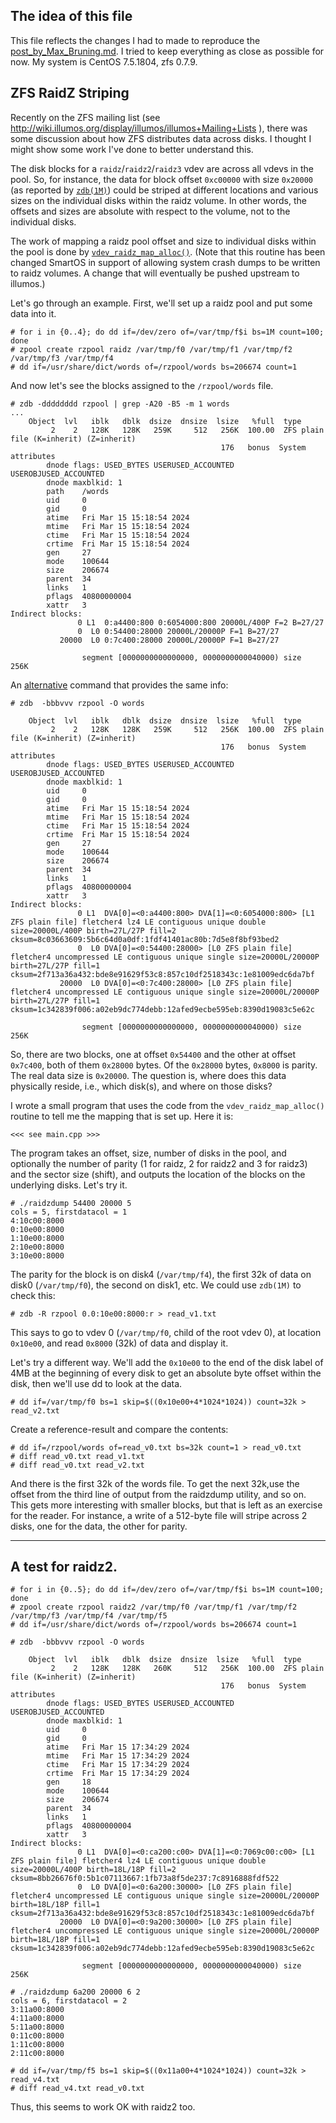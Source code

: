 The idea of this file
---------------------
This file reflects the changes I had to made to reproduce the [post_by_Max_Bruning.md](post_by_Max_Bruning.md).
I tried to keep everything as close as possible for now.
My system is CentOS 7.5.1804, zfs 0.7.9.

ZFS RaidZ Striping
-----------------
Recently on the ZFS mailing list (see http://wiki.illumos.org/display/illumos/illumos+Mailing+Lists ), there was some discussion about how ZFS distributes data across disks. I thought I might show some work I've done to better understand this.

The disk blocks for a `raidz`/`raidz2`/`raidz3` vdev are across all vdevs in the pool. So, for instance, the data for block offset `0xc00000` with size `0x20000` (as reported by [`zdb(1M)`](http://illumos.org/man/1m/zdb)) could be striped at different locations and various sizes on the individual disks within the raidz volume. In other words, the offsets and sizes are absolute with respect to the volume, not to the individual disks.

The work of mapping a raidz pool offset and size to individual disks within the pool is done by [`vdev_raidz_map_alloc()`](http://src.illumos.org/source/xref/illumos-gate/usr/src/uts/common/fs/zfs/vdev_raidz.c#435). (Note that this routine has been changed SmartOS in support of allowing system crash dumps to be written to raidz volumes. A change that will eventually be pushed upstream to illumos.)

Let's go through an example. First, we'll set up a raidz pool and put some data into it.


```
# for i in {0..4}; do dd if=/dev/zero of=/var/tmp/f$i bs=1M count=100; done
# zpool create rzpool raidz /var/tmp/f0 /var/tmp/f1 /var/tmp/f2 /var/tmp/f3 /var/tmp/f4
# dd if=/usr/share/dict/words of=/rzpool/words bs=206674 count=1
```
And now let's see the blocks assigned to the `/rzpool/words` file.

```
# zdb -dddddddd rzpool | grep -A20 -B5 -m 1 words
...    
    Object  lvl   iblk   dblk  dsize  dnsize  lsize   %full  type
         2    2   128K   128K   259K     512   256K  100.00  ZFS plain file (K=inherit) (Z=inherit)
                                               176   bonus  System attributes
        dnode flags: USED_BYTES USERUSED_ACCOUNTED USEROBJUSED_ACCOUNTED
        dnode maxblkid: 1
        path    /words
        uid     0
        gid     0
        atime   Fri Mar 15 15:18:54 2024
        mtime   Fri Mar 15 15:18:54 2024
        ctime   Fri Mar 15 15:18:54 2024
        crtime  Fri Mar 15 15:18:54 2024
        gen     27
        mode    100644
        size    206674
        parent  34
        links   1
        pflags  40800000004
        xattr   3
Indirect blocks:
               0 L1  0:a4400:800 0:6054000:800 20000L/400P F=2 B=27/27
               0  L0 0:54400:28000 20000L/20000P F=1 B=27/27
           20000  L0 0:7c400:28000 20000L/20000P F=1 B=27/27

                segment [0000000000000000, 0000000000040000) size  256K

```
An [alternative](https://serverfault.com/a/1143030/154940) command that provides the same info:
```
# zdb  -bbbvvv rzpool -O words

    Object  lvl   iblk   dblk  dsize  dnsize  lsize   %full  type
         2    2   128K   128K   259K     512   256K  100.00  ZFS plain file (K=inherit) (Z=inherit)
                                               176   bonus  System attributes
        dnode flags: USED_BYTES USERUSED_ACCOUNTED USEROBJUSED_ACCOUNTED
        dnode maxblkid: 1
        uid     0
        gid     0
        atime   Fri Mar 15 15:18:54 2024
        mtime   Fri Mar 15 15:18:54 2024
        ctime   Fri Mar 15 15:18:54 2024
        crtime  Fri Mar 15 15:18:54 2024
        gen     27
        mode    100644
        size    206674
        parent  34
        links   1
        pflags  40800000004
        xattr   3
Indirect blocks:
               0 L1  DVA[0]=<0:a4400:800> DVA[1]=<0:6054000:800> [L1 ZFS plain file] fletcher4 lz4 LE contiguous unique double size=20000L/400P birth=27L/27P fill=2 cksum=8c03663609:5b6c64d0a0df:1fdf41401ac80b:7d5e8f8bf93bed2
               0  L0 DVA[0]=<0:54400:28000> [L0 ZFS plain file] fletcher4 uncompressed LE contiguous unique single size=20000L/20000P birth=27L/27P fill=1 cksum=2f713a36a432:bde8e91629f53c8:857c10df2518343c:1e81009edc6da7bf
           20000  L0 DVA[0]=<0:7c400:28000> [L0 ZFS plain file] fletcher4 uncompressed LE contiguous unique single size=20000L/20000P birth=27L/27P fill=1 cksum=1c342839f006:a02eb9dc774debb:12afed9ecbe595eb:8390d19083c5e62c

                segment [0000000000000000, 0000000000040000) size  256K
```


So, there are two blocks, one at offset `0x54400` and the other at offset `0x7c400`, both of them `0x28000` bytes. Of the `0x28000` bytes, `0x8000` is parity. The real data size is `0x20000`. The question is, where does this data physically reside, i.e., which disk(s), and where on those disks?

I wrote a small program that uses the code from the `vdev_raidz_map_alloc()` routine to tell me the mapping that is set up. Here it is:

```
<<< see main.cpp >>>
```

The program takes an offset, size, number of disks in the pool, and optionally the number of parity (1 for raidz, 2 for raidz2 and 3 for raidz3) and the sector size (shift), and outputs the location of the blocks on the underlying disks. Let's try it.

```
# ./raidzdump 54400 20000 5
cols = 5, firstdatacol = 1
4:10c00:8000
0:10e00:8000
1:10e00:8000
2:10e00:8000
3:10e00:8000

```
The parity for the block is on disk4 (`/var/tmp/f4`), the first 32k of data on disk0 (`/var/tmp/f0`), the second on disk1, etc. We could use `zdb(1M)` to check this:
```
# zdb -R rzpool 0.0:10e00:8000:r > read_v1.txt
```
This says to go to vdev 0 (`/var/tmp/f0`, child of the root vdev 0), at location `0x10e00`, and read `0x8000` (32k) of data and display it.

Let's try a different way. We'll add the `0x10e00` to the end of the disk label of 4MB at the beginning of every disk to get an absolute byte offset within the disk, then we'll use dd to look at the data.

```
# dd if=/var/tmp/f0 bs=1 skip=$((0x10e00+4*1024*1024)) count=32k > read_v2.txt
```

Create a reference-result and compare the contents:
```
# dd if=/rzpool/words of=read_v0.txt bs=32k count=1 > read_v0.txt
# diff read_v0.txt read_v1.txt
# diff read_v0.txt read_v2.txt
```


And there is the first 32k of the words file. To get the next 32k,use the offset from the third line of output from the raidzdump utility, and so on. This gets more interesting with smaller blocks, but that is left as an exercise for the reader. For instance, a write of a 512-byte file will stripe across 2 disks, one for the data, the other for parity. 


-----------------------------------------------------------------

A test for raidz2.
-----------------

```
# for i in {0..5}; do dd if=/dev/zero of=/var/tmp/f$i bs=1M count=100; done
# zpool create rzpool raidz2 /var/tmp/f0 /var/tmp/f1 /var/tmp/f2 /var/tmp/f3 /var/tmp/f4 /var/tmp/f5
# dd if=/usr/share/dict/words of=/rzpool/words bs=206674 count=1
```

```
# zdb  -bbbvvv rzpool -O words

    Object  lvl   iblk   dblk  dsize  dnsize  lsize   %full  type
         2    2   128K   128K   260K     512   256K  100.00  ZFS plain file (K=inherit) (Z=inherit)
                                               176   bonus  System attributes
        dnode flags: USED_BYTES USERUSED_ACCOUNTED USEROBJUSED_ACCOUNTED
        dnode maxblkid: 1
        uid     0
        gid     0
        atime   Fri Mar 15 17:34:29 2024
        mtime   Fri Mar 15 17:34:29 2024
        ctime   Fri Mar 15 17:34:29 2024
        crtime  Fri Mar 15 17:34:29 2024
        gen     18
        mode    100644
        size    206674
        parent  34
        links   1
        pflags  40800000004
        xattr   3
Indirect blocks:
               0 L1  DVA[0]=<0:ca200:c00> DVA[1]=<0:7069c00:c00> [L1 ZFS plain file] fletcher4 lz4 LE contiguous unique double size=20000L/400P birth=18L/18P fill=2 cksum=8bb26676f0:5b1c07113667:1fb73a8f5de237:7c8916888fdf522
               0  L0 DVA[0]=<0:6a200:30000> [L0 ZFS plain file] fletcher4 uncompressed LE contiguous unique single size=20000L/20000P birth=18L/18P fill=1 cksum=2f713a36a432:bde8e91629f53c8:857c10df2518343c:1e81009edc6da7bf
           20000  L0 DVA[0]=<0:9a200:30000> [L0 ZFS plain file] fletcher4 uncompressed LE contiguous unique single size=20000L/20000P birth=18L/18P fill=1 cksum=1c342839f006:a02eb9dc774debb:12afed9ecbe595eb:8390d19083c5e62c

                segment [0000000000000000, 0000000000040000) size  256K
```

```
# ./raidzdump 6a200 20000 6 2
cols = 6, firstdatacol = 2
3:11a00:8000
4:11a00:8000
5:11a00:8000
0:11c00:8000
1:11c00:8000
2:11c00:8000
```

```
# dd if=/var/tmp/f5 bs=1 skip=$((0x11a00+4*1024*1024)) count=32k > read_v4.txt
# diff read_v4.txt read_v0.txt
```

Thus, this seems to work OK with raidz2 too.
